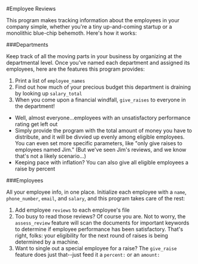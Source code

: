 #Employee Reviews

This program makes tracking information about the employees in your company simple, whether you're a tiny up-and-coming startup or a monolithic blue-chip behemoth.  Here's how it works:

###Departments

Keep track of all the moving parts in your business by organizing at the departmental level. Once you've named each department and assigned its employees, here are the features this program provides:

1. Print a list of `employee_names`
2. Find out how much of your precious budget this department is draining by looking up `salary_total`
3. When you come upon a financial windfall, `give_raises` to everyone in the department!
  * Well, almost everyone...employees with an unsatisfactory performance rating get left out
  * Simply provide the program with the total amount of money you have to distribute, and it will be divvied up evenly among eligible employees. You can even set more specific parameters, like "only give raises to employees named Jim." (But we've seen Jim's reviews, and we know that's not a likely scenario...)
  * Keeping pace with inflation? You can also give all eligible employees a raise by percent
  
###Employees

All your employee info, in one place.  Initialize each employee with a `name`, `phone_number`, `email`, and `salary`, and this program takes care of the rest: 

1. Add employee `reviews` to each employee's file
2. Too busy to read those reviews?  Of course you are. Not to worry, the `assess_review` feature will scan the documents for important keywords to determine if employee performance has been satisfactory.  That's right, folks: your eligibility for the next round of raises is being determined by a machine. 
3. Want to single out a special employee for a raise?  The `give_raise` feature does just that--just feed it a `percent:` or an `amount:`


